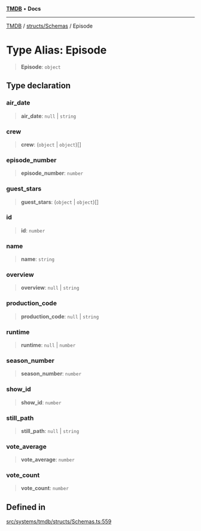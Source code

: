 [**TMDB**](../../../README.md) • **Docs**

***

[TMDB](../../../README.md) / [structs/Schemas](../README.md) / Episode

# Type Alias: Episode

> **Episode**: `object`

## Type declaration

### air\_date

> **air\_date**: `null` \| `string`

### crew

> **crew**: (`object` \| `object`)[]

### episode\_number

> **episode\_number**: `number`

### guest\_stars

> **guest\_stars**: (`object` \| `object`)[]

### id

> **id**: `number`

### name

> **name**: `string`

### overview

> **overview**: `null` \| `string`

### production\_code

> **production\_code**: `null` \| `string`

### runtime

> **runtime**: `null` \| `number`

### season\_number

> **season\_number**: `number`

### show\_id

> **show\_id**: `number`

### still\_path

> **still\_path**: `null` \| `string`

### vote\_average

> **vote\_average**: `number`

### vote\_count

> **vote\_count**: `number`

## Defined in

[src/systems/tmdb/structs/Schemas.ts:559](https://github.com/Norviah/media-hub/blob/b0accce5c447ccf1a18696f3cb0baef1f5bd16be/src/systems/tmdb/structs/Schemas.ts#L559)
